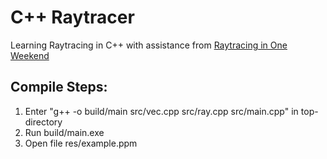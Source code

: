 # C++ Raytracer
Learning Raytracing in C++ with assistance from [Raytracing in One Weekend](https://raytracing.github.io/books/RayTracingInOneWeekend.html)

## **Compile Steps:**
1. Enter "g++ -o build/main src/vec.cpp src/ray.cpp src/main.cpp" in top-directory
2. Run build/main.exe
3. Open file res/example.ppm
